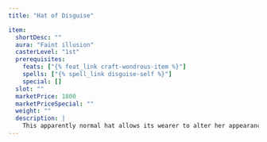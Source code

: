 ```yaml
---
title: "Hat of Disguise"

item:
  shortDesc: ""
  aura: "Faint illusion"
  casterLevel: "1st"
  prerequisites:
    feats: ["{% feat_link craft-wondrous-item %}"]
    spells: ["{% spell_link disguise-self %}"]
    special: []
  slot: ""
  marketPrice: 1800
  marketPriceSpecial: ""
  weight: ""
  description: |
    This apparently normal hat allows its wearer to alter her appearance as with a {% spell_link disguise-self %} spell. As part of the disguise, the hat can be changed to appear as a comb, ribbon, headband, cap, coif, hood, helmet, and so on.
---
```

